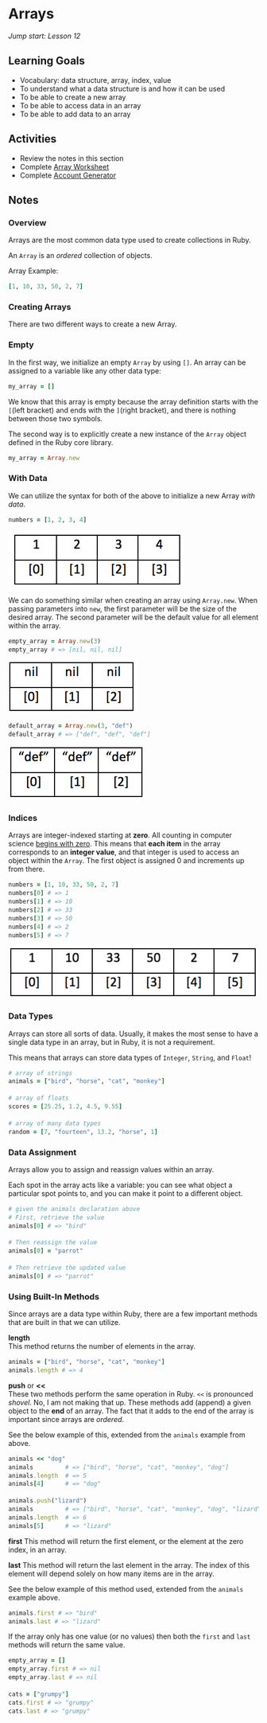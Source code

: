 # Arrays
_Jump start: Lesson 12_

## Learning Goals
- Vocabulary: data structure, array, index, value
- To understand what a data structure is and how it can be used
- To be able to create a new array
- To be able to access data in an array
- To be able to add data to an array

## Activities
* Review the notes in this section
* Complete [Array Worksheet](assignments/array-worksheet.md)
* Complete [Account Generator](assignments/account-generator.md)  

## Notes
### Overview
Arrays are the most common data type used to create collections in Ruby.

An `Array` is an _ordered_ collection of objects.

Array Example:
```ruby
[1, 10, 33, 50, 2, 7]
```

### Creating Arrays
There are two different ways to create a new Array.

### Empty
In the first way, we initialize an empty `Array` by using `[]`. An array can be assigned to a variable like any other data type:

```ruby
my_array = []
```

We know that this array is empty because the array definition starts with the `[`(left bracket) and ends with the `]`(right bracket), and there is nothing between those two symbols.

The second way is to explicitly create a new instance of the `Array` object defined in the Ruby core library.

```ruby
my_array = Array.new
```

### With Data
We can utilize the syntax for both of the above to initialize a new Array _with data_.

```ruby
numbers = [1, 2, 3, 4]
```
![numbers array](./images/array-1.png)

We can do something similar when creating an array using `Array.new`. When passing parameters into `new`, the first parameter will be the size of the desired array. The second parameter will be the default value for all element within the array.

```ruby
empty_array = Array.new(3)
empty_array # => [nil, nil, nil]
```
![empty_array](./images/array-2.png)

```ruby
default_array = Array.new(3, "def")
default_array # => ["def", "def", "def"]
```
![default_array](./images/array-3.png)

### Indices
Arrays are integer-indexed starting at __zero__. All counting in computer science [begins with zero](http://skillcrush.com/2013/01/17/why-programmers-start-counting-at-zero/). This means that **each item** in the array corresponds to an **integer value**, and that integer is used to access an object within the `Array`. The first object is assigned 0 and increments up from there.

```ruby
numbers = [1, 10, 33, 50, 2, 7]
numbers[0] # => 1
numbers[1] # => 10
numbers[2] # => 33
numbers[3] # => 50
numbers[4] # => 2
numbers[5] # => 7
```
![my_array](./images/array-4.png)

### Data Types
Arrays can store all sorts of data. Usually, it makes the most sense to have a single data type in an array, but in Ruby, it is not a requirement.

This means that arrays can store data types of `Integer`, `String`, and `Float`!

```ruby
# array of strings
animals = ["bird", "horse", "cat", "monkey"]

# array of floats
scores = [25.25, 1.2, 4.5, 9.55]

# array of many data types
random = [7, "fourteen", 13.2, "horse", 1]
```

### Data Assignment
Arrays allow you to assign and reassign values within an array.

Each spot in the array acts like a variable: you can see what object a particular spot points to, and you can make it point to a different object.

```ruby
# given the animals declaration above
# First, retrieve the value
animals[0] # => "bird"

# Then reassign the value
animals[0] = "parrot"

# Then retrieve the updated value
animals[0] # => "parrot"
```

### Using Built-In Methods

Since arrays are a data type within Ruby, there are a few important methods that are built in that we can utilize.

**length**  
This method returns the number of elements in the array.

```ruby
animals = ["bird", "horse", "cat", "monkey"]
animals.length # => 4
```

**push** or **<<**   
These two methods perform the same operation in Ruby. `<<` is pronounced _shovel_. No, I am not making that up. These methods add (append) a given object to the __end__ of an array. The fact that it adds to the end of the array is important since arrays are _ordered_.

See the below example of this, extended from the `animals` example from above.
```ruby
animals << "dog"
animals         # => ["bird", "horse", "cat", "monkey", "dog"]
animals.length  # => 5
animals[4]      # => "dog"

animals.push("lizard")
animals         # => ["bird", "horse", "cat", "monkey", "dog", "lizard"]
animals.length  # => 6
animals[5]      # => "lizard"
```

**first**
This method will return the first element, or the element at the zero index, in an array.

**last**
This method will return the last element in the array. The index of this element will depend solely on how many items are in the array.

See the below example of this method used, extended from the `animals` example above.
```ruby
animals.first # => "bird"
animals.last # => "lizard"
```

If the array only has one value (or no values) then both the `first` and `last` methods will return the same value.

```ruby
empty_array = []
empty_array.first # => nil
empty_array.last # => nil

cats = ["grumpy"]
cats.first # => "grumpy"
cats.last # => "grumpy"
```
